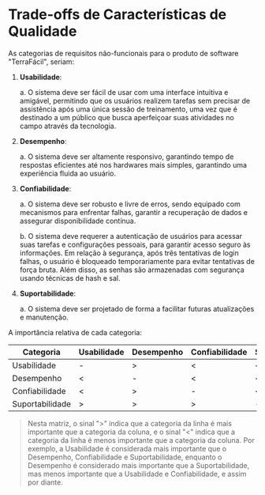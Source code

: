 # Trade-offs de Características de Qualidade

As categorias de requisitos não-funcionais para o produto de software "TerraFácil", seriam:

1. **Usabilidade**: 
   
   a. O sistema deve ser fácil de usar com uma interface intuitiva e amigável, permitindo que os usuários realizem tarefas sem precisar de assistência após uma única sessão de treinamento, uma vez que é destinado a um público que busca aperfeiçoar suas atividades no campo através da tecnologia.

2. **Desempenho**: 
   
   a. O sistema deve ser altamente responsivo, garantindo tempo de respostas eficientes até nos hardwares mais simples, garantindo uma experiência fluida ao usuário.

3. **Confiabilidade**: 
   
   a. O sistema deve ser robusto e livre de erros, sendo equipado com mecanismos para enfrentar falhas, garantir a recuperação de dados e assegurar disponibilidade contínua.
   
   b. O sistema deve requerer a autenticação de usuários para acessar suas tarefas e configurações pessoais, para garantir acesso seguro às informações. Em relação à segurança, após três tentativas de login falhas, o usuário é bloqueado temporariamente para evitar tentativas de força bruta. Além disso, as senhas são armazenadas com segurança usando técnicas de hash e sal.

4. **Suportabilidade**: 
   
   a. O sistema deve ser projetado de forma a facilitar futuras atualizações e manutenção.

A importância relativa de cada categoria:

| Categoria | Usabilidade | Desempenho | Confiabilidade | Suportabilidade |
| --- | --- | --- | --- | --- |
| Usabilidade | - | > | < | < |
| Desempenho | < | - | < | < |
| Confiabilidade | < | > | - | < |
| Suportabilidade | > | > | > | - |

> Nesta matriz, o sinal ">" indica que a categoria da linha é mais importante que a categoria da coluna, e o sinal "<" indica que a categoria da linha é menos importante que a categoria da coluna. Por exemplo, a Usabilidade é considerada mais importante que o Desempenho, Confiabilidade e Suportabilidade, enquanto o Desempenho é considerado mais importante que a Suportabilidade, mas menos importante que a Usabilidade e Confiabilidade, e assim por diante.
